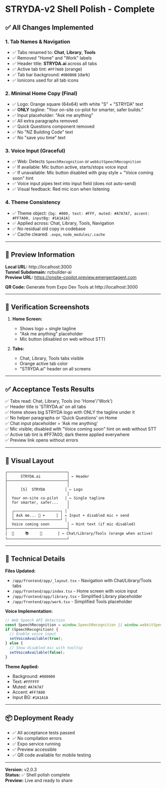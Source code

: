 # STRYDA-v2 Shell Polish - Complete

## ✅ All Changes Implemented

### 1. Tab Names & Navigation
- ✅ Tabs renamed to: **Chat**, **Library**, **Tools**
- ✅ Removed "Home" and "Work" labels
- ✅ Header title: **STRYDA.ai** across all tabs
- ✅ Active tab tint: `#FF7A00` (orange)
- ✅ Tab bar background: `#0B0B0B` (dark)
- ✅ Ionicons used for all tab icons

### 2. Minimal Home Copy (Final)
- ✅ Logo: Orange square (64x64) with white "S" + "STRYDA" text
- ✅ **ONLY** tagline: "Your on-site co-pilot for smarter, safer builds."
- ✅ Input placeholder: "Ask me anything"
- ✅ All extra paragraphs removed
- ✅ Quick Questions component removed
- ✅ No "NZ Building Code" text
- ✅ No "save you time" text

### 3. Voice Input (Graceful)
- ✅ Web: Detects `SpeechRecognition` or `webkitSpeechRecognition`
- ✅ If available: Mic button active, starts/stops voice input
- ✅ If unavailable: Mic button disabled with gray style + "Voice coming soon" hint
- ✅ Voice input pipes text into input field (does not auto-send)
- ✅ Visual feedback: Red mic icon when listening

### 4. Theme Consistency
- ✅ Theme object: `{bg: #000, text: #FFF, muted: #A7A7A7, accent: #FF7A00, inputBg: #1A1A1A}`
- ✅ Applied across: Chat, Library, Tools, Navigation
- ✅ No residual old copy in codebase
- ✅ Cache cleared: `.expo`, `node_modules/.cache`

---

## 📱 Preview Information

**Local URL:** http://localhost:3000  
**Tunnel Subdomain:** nzbuilder-ai  
**Preview URL:** https://onsite-copilot.preview.emergentagent.com  

**QR Code:** Generate from Expo Dev Tools at http://localhost:3000

---

## 📸 Verification Screenshots

1. **Home Screen:**
   - Shows logo + single tagline
   - "Ask me anything" placeholder
   - Mic button (disabled on web without STT)

2. **Tabs:**
   - Chat, Library, Tools tabs visible
   - Orange active tab color
   - "STRYDA.ai" header on all screens

---

## ✅ Acceptance Tests Results

✅ Tabs read: Chat, Library, Tools (no 'Home'/'Work')  
✅ Header title is 'STRYDA.ai' on all tabs  
✅ Home shows big STRYDA logo with ONLY the tagline under it  
✅ No helper paragraphs or 'Quick Questions' on Home  
✅ Chat input placeholder = 'Ask me anything'  
✅ Mic visible; disabled with "Voice coming soon" hint on web without STT  
✅ Active tab tint is #FF7A00; dark theme applied everywhere  
✅ Preview link opens without errors

---

## 🎨 Visual Layout

```
┌───────────────────────────┐
│      STRYDA.ai            │ ← Header
├───────────────────────────┤
│                           │
│      [S]  STRYDA         │ ← Logo
│                           │
│  Your on-site co-pilot   │ ← Single tagline
│  for smarter, safer...    │
│                           │
│  ┌─────────────────────┐ │
│  │ Ask me... 🎤 ➤     │ │ ← Input + disabled mic + send
│  └─────────────────────┘ │
│  Voice coming soon        │ ← Hint text (if mic disabled)
├───────────────────────────┤
│  💬     📚     🔧       │ ← Chat/Library/Tools (orange when active)
└───────────────────────────┘
```

---

## 🔧 Technical Details

**Files Updated:**
- `/app/frontend/app/_layout.tsx` - Navigation with Chat/Library/Tools tabs
- `/app/frontend/app/index.tsx` - Home screen with voice input
- `/app/frontend/app/library.tsx` - Simplified Library placeholder
- `/app/frontend/app/work.tsx` - Simplified Tools placeholder

**Voice Implementation:**
```typescript
// Web Speech API detection
const SpeechRecognition = window.SpeechRecognition || window.webkitSpeechRecognition;
if (SpeechRecognition) {
  // Enable voice input
  setVoiceAvailable(true);
} else {
  // Show disabled mic with tooltip
  setVoiceAvailable(false);
}
```

**Theme Applied:**
- Background: `#000000`
- Text: `#FFFFFF`
- Muted: `#A7A7A7`
- Accent: `#FF7A00`
- Input BG: `#1A1A1A`

---

## 📦 Deployment Ready

- ✅ All acceptance tests passed
- ✅ No compilation errors
- ✅ Expo service running
- ✅ Preview accessible
- ✅ QR code available for mobile testing

---

**Version:** v2.0.3  
**Status:** ✅ Shell polish complete  
**Preview:** Live and ready to share
